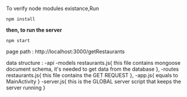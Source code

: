 To verify node modules existance,Run 
```
npm install
```

**then, to run the server**

```
npm start
```

page path : http://localhost:3000/getRestaurants

data structure : 
  -api
   -models
    restaurants.js{
      this file contains mongoose document schema, it's needed to get data from the database
    },
   -routes
    restaurants.js{
      this file contains the GET REQUEST
    },
  -app.js{
   equals to MainActivity
  }
  -server.js{
   this is the GLOBAL server script that keeps the server running 
  }
